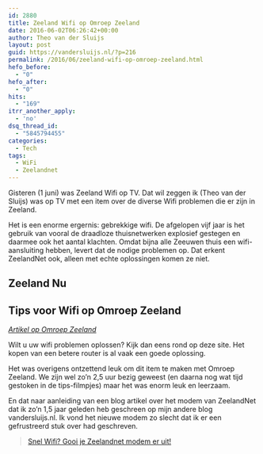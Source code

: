 ```yaml
---
id: 2880
title: Zeeland Wifi op Omroep Zeeland
date: 2016-06-02T06:26:42+00:00
author: Theo van der Sluijs
layout: post
guid: https://vandersluijs.nl/?p=216
permalink: /2016/06/zeeland-wifi-op-omroep-zeeland.html
hefo_before:
  - "0"
hefo_after:
  - "0"
hits:
  - "169"
itrr_another_apply:
  - 'no'
dsq_thread_id:
  - "5845794455"
categories:
  - Tech
tags:
  - WiFi
  - Zeelandnet
---
```

Gisteren (1 juni) was Zeeland Wifi op TV. Dat wil zeggen ik (Theo van der Sluijs) was op TV met een item over de diverse Wifi problemen die er zijn in Zeeland.<!--more-->

Het is een enorme ergernis: gebrekkige wifi. De afgelopen vijf jaar is het gebruik van vooral de draadloze thuisnetwerken explosief gestegen en daarmee ook het aantal klachten. Omdat bijna alle Zeeuwen thuis een wifi-aansluiting hebben, levert dat de nodige problemen op. Dat erkent ZeelandNet ook, alleen met echte oplossingen komen ze niet.

## Zeeland Nu

## Tips voor Wifi op Omroep Zeeland

_[Artikel op Omroep Zeeland](http://www.omroepzeeland.nl/nieuws/2016-06-01/1009123/thuis-problemen-met-wifi-je-bent-niet-enige#.V0_P1JN96Rs)_

Wilt u uw wifi problemen oplossen? Kijk dan eens rond op deze site. Het kopen van een betere router is al vaak een goede oplossing.

Het was overigens ontzettend leuk om dit item te maken met Omroep Zeeland. We zijn wel zo&#8217;n 2,5 uur bezig geweest (en daarna nog wat tijd gestoken in de tips-filmpjes) maar het was enorm leuk en leerzaam.

En dat naar aanleiding van een blog artikel over het modem van ZeelandNet dat ik zo’n 1,5 jaar geleden heb geschreen op mijn andere blog vandersluijs.nl. Ik vond het nieuwe modem zo slecht dat ik er een gefrustreerd stuk over had geschreven.

<blockquote class="wp-embedded-content" data-secret="ofR0JrKECr">
  <p>
    <a href="https://vandersluijs.nl/2015/01/snel-wifi-gooi-je-zeelandnet-modem-er.html">Snel Wifi? Gooi je Zeelandnet modem er uit!</a>
  </p>
</blockquote>



&nbsp;